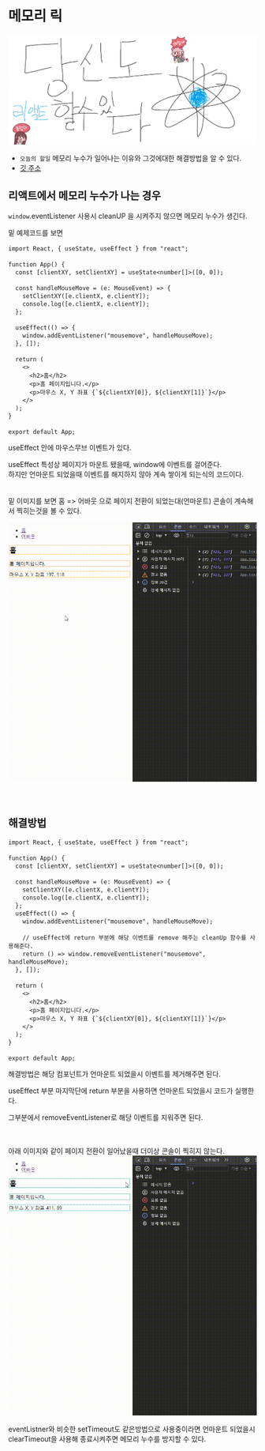 # 메모리 릭

![Alt text](../images/canIReactBG/%EB%8B%B9%EC%8B%A0%EB%8F%84%ED%95%A0%EC%88%98%EC%9E%88%EB%8B%A4%EB%A6%AC%EC%95%A1%ED%8A%B8.png)

- `오늘의 할일` 메모리 누수가 일어나는 이유와 그것에대한 해결방법을 알 수 있다.
- [깃 주소]()

## 리액트에서 메모리 누수가 나는 경우

`window`.eventListener 사용시 cleanUP 을 시켜주지 않으면 메모리 누수가 생긴다.

밑 예제코드를 보면

```tsx
import React, { useState, useEffect } from "react";

function App() {
  const [clientXY, setClientXY] = useState<number[]>([0, 0]);

  const handleMouseMove = (e: MouseEvent) => {
    setClientXY([e.clientX, e.clientY]);
    console.log([e.clientX, e.clientY]);
  };

  useEffect(() => {
    window.addEventListener("mousemove", handleMouseMove);
  }, []);

  return (
    <>
      <h2>홈</h2>
      <p>홈 페이지입니다.</p>
      <p>마우스 X, Y 좌표 {`${clientXY[0]}, ${clientXY[1]}`}</p>
    </>
  );
}

export default App;
```

useEffect 안에 마우스무브 이벤트가 있다.

useEffect 특성상 페이지가 마운트 됐을때, window에 이벤트를 걸어준다.<br/>
하지만 언마운트 되었을때 이벤트를 해지하지 않아 계속 쌓이게 되는식의 코드이다.
<br/>
<br/>
<br/>
밑 이미지를 보면 홈 => 어바웃 으로 페이지 전환이 되었는대(언마운트) 콘솔이 계속해서 찍히는것을 볼 수 있다.

![Alt text](images/1006%EB%A9%94%EB%AA%A8%EB%A6%AC%EB%88%84%EC%88%98/memoryleak0.gif)
<br/>
<br/>
<br/>

## 해결방법

```tsx
import React, { useState, useEffect } from "react";

function App() {
  const [clientXY, setClientXY] = useState<number[]>([0, 0]);

  const handleMouseMove = (e: MouseEvent) => {
    setClientXY([e.clientX, e.clientY]);
    console.log([e.clientX, e.clientY]);
  };
  useEffect(() => {
    window.addEventListener("mousemove", handleMouseMove);

    // useEffect에 return 부분에 해당 이벤트를 remove 해주는 cleanUp 함수를 사용해준다.
    return () => window.removeEventListener("mousemove", handleMouseMove);
  }, []);

  return (
    <>
      <h2>홈</h2>
      <p>홈 페이지입니다.</p>
      <p>마우스 X, Y 좌표 {`${clientXY[0]}, ${clientXY[1]}`}</p>
    </>
  );
}

export default App;
```

해결방법은 해당 컴포넌트가 언마운트 되었을시 이벤트를 제거해주면 된다.

useEffect 부분 마지막단에 return 부분을 사용하면 언마운트 되었을시 코드가 실행한다.

그부분에서 removeEventListener로 해당 이벤트를 지워주면 된다.
<br/>
<br/>
<br/>

아래 이미지와 같이 페이지 전환이 일어났을때 더이상 콘솔이 찍히지 않는다.
![Alt text](images/1006%EB%A9%94%EB%AA%A8%EB%A6%AC%EB%88%84%EC%88%98/memoryleak1.gif)

eventListner와 비슷한 setTimeout도 같은방법으로 사용중이라면 언마운트 되었을시 clearTimeout을 사용해 종료시켜주면 메모리 누수를 방지할 수 있다.
